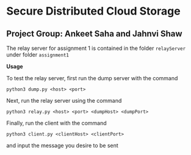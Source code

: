 # Secure Distributed Cloud Storage

## Project Group: Ankeet Saha and Jahnvi Shaw

The relay server for assignment 1 is contained in the folder `relayServer` under folder `assignment1`

**Usage**

To test the relay server, first run the dump server with the command

`python3 dump.py <host> <port>`

Next, run the relay server using the command

`python3 relay.py <host> <port> <dumpHost> <dumpPort>`

Finally, run the client with the command

`python3 client.py <clientHost> <clientPort>`

and input the message you desire to be sent
